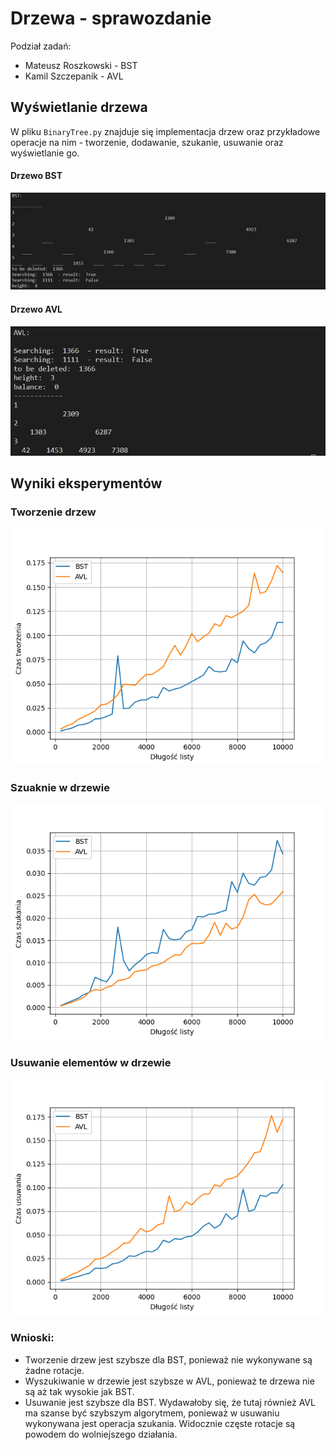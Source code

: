 # Drzewa - sprawozdanie

Podział zadań:
- Mateusz Roszkowski - BST
- Kamil Szczepanik - AVL

## Wyświetlanie drzewa

W pliku `BinaryTree.py` znajduje się implementacja drzew oraz przykładowe operacje na nim - tworzenie, dodawanie, szukanie, usuwanie oraz wyświetlanie go.

#### Drzewo BST
![bst](skriny/BST.jpg "Drzewo BST")


#### Drzewo AVL
![bst](skriny/AVL.jpg "Drzewo AVL")


## Wyniki eksperymentów

### Tworzenie drzew
![plot](wykresy/tworzenie.png "Tworzenie drzew")

### Szuaknie w drzewie
![plot](wykresy/szukanie.png "Szuaknie w drzewie")

### Usuwanie elementów w drzewie
![plot](wykresy/usuwanie.png "Usuwanie elementów w drzewie")


### Wnioski:
- Tworzenie drzew jest szybsze dla BST, ponieważ nie wykonywane są żadne rotacje. 
- Wyszukiwanie w drzewie jest szybsze w AVL, ponieważ te drzewa nie są aż tak wysokie jak BST.
-  Usuwanie jest szybsze dla BST. Wydawałoby się, że tutaj również AVL ma szanse być szybszym algorytmem, ponieważ w usuwaniu wykonywana jest operacja szukania. Widocznie częste rotacje są powodem do wolniejszego działania.